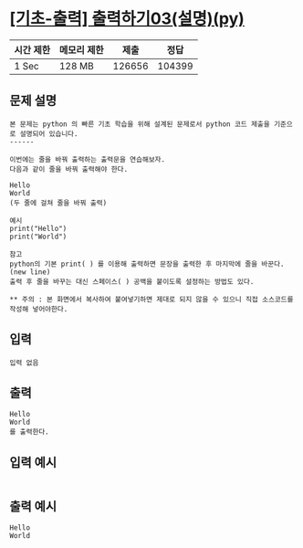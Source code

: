 # [[기초-출력] 출력하기03(설명)(py)](https://codeup.kr/problem.php?id=6003)

| 시간 제한 | 메모리 제한 | 제출 | 정답 |
| --- | --- | --- | --- |
| 1 Sec | 128 MB | 126656 | 104399 |

## **문제 설명**

```
본 문제는 python 의 빠른 기초 학습을 위해 설계된 문제로서 python 코드 제출을 기준으로 설명되어 있습니다.
------

이번에는 줄을 바꿔 출력하는 출력문을 연습해보자.
다음과 같이 줄을 바꿔 출력해야 한다.

Hello
World
(두 줄에 걸쳐 줄을 바꿔 출력)

예시 
print("Hello") 
print("World")

참고
python의 기본 print( ) 를 이용해 출력하면 문장을 출력한 후 마지막에 줄을 바꾼다.(new line)
출력 후 줄을 바꾸는 대신 스페이스( ) 공백을 붙이도록 설정하는 방법도 있다.

** 주의 : 본 화면에서 복사하여 붙여넣기하면 제대로 되지 않을 수 있으니 직접 소스코드를 작성해 넣어야한다.
```

## 입력

```
입력 없음
```

## 출력

```
Hello
World
를 출력한다.
```

## 입력 예시

```

```

## 출력 예시

```
Hello
World
```
